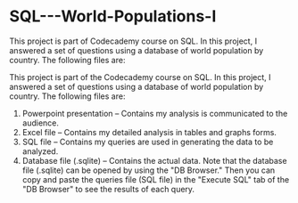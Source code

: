 # SQL---World-Populations-I
This project is part of Codecademy course on SQL. In this project, I answered a set of questions using a database of world population by country. The following files are:

This project is part of the Codecademy course on SQL. In this project, I answered a set of questions using a database of world population by country. The following files are:
1.	Powerpoint presentation – Contains my analysis is communicated to the audience.
2.	Excel file – Contains my detailed analysis in tables and graphs forms.
3.	SQL file – Contains my queries are used in generating the data to be analyzed.
4.	Database file (.sqlite) – Contains the actual data.
Note that the database file (.sqlite) can be opened by using the "DB Browser." Then you can copy and paste the queries file (SQL file) in the "Execute SQL" tab of the "DB Browser" to see the results of each query.


